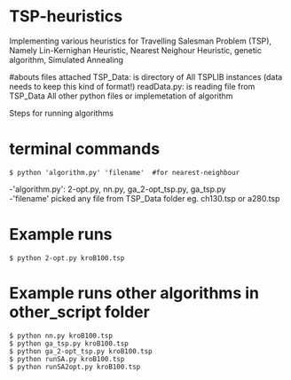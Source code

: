 # TSP-heuristics
Implementing various heuristics for Travelling Salesman Problem (TSP), Namely Lin-Kernighan Heuristic, Nearest Neighour Heuristic, genetic algorithm, Simulated Annealing

#abouts files attached
	TSP_Data: is directory of All TSPLIB instances (data needs to keep this kind of format!)
	readData.py: is reading file from TSP_Data
	All other python files or implemetation of algorithm

Steps for running algorithms
# terminal commands
	$ python 'algorithm.py' 'filename'  #for nearest-neighbour
-'algorithm.py': 2-opt.py, nn.py, ga_2-opt_tsp.py, ga_tsp.py	   
-'filename' picked any file from TSP_Data folder eg. ch130.tsp or a280.tsp

# Example runs	
	$ python 2-opt.py kroB100.tsp
	
# Example runs other algorithms in other_script folder
	$ python nn.py kroB100.tsp
	$ python ga_tsp.py kroB100.tsp
	$ python ga_2-opt_tsp.py kroB100.tsp
	$ python runSA.py kroB100.tsp
	$ python runSA2opt.py kroB100.tsp 
 
 
 
